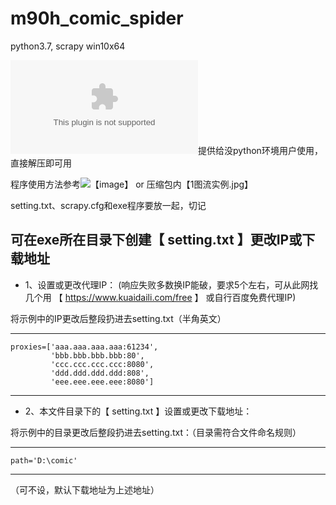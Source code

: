 # m90h_comic_spider
 python3.7, scrapy win10x64

![【压缩包】](https://github.com/jasoneri/ComicSpider/blob/master/Comic%20spiderv1.0.zip)提供给没python环境用户使用，直接解压即可用

程序使用方法参考![【image】](https://github.com/jasoneri/ComicSpider/blob/master/1%E5%9B%BE%E6%B5%81%E7%A4%BA%E4%BE%8B.jpg) or 压缩包内【1图流实例.jpg】

setting.txt、scrapy.cfg和exe程序要放一起，切记

可在exe所在目录下创建【 setting.txt 】更改IP或下载地址
-
+ 1、设置或更改代理IP：
(响应失败多数换IP能破，要求5个左右，可从此网找几个用 【 https://www.kuaidaili.com/free 】 或自行百度免费代理IP)

将示例中的IP更改后整段扔进去setting.txt（半角英文）

------------------------------------------
    proxies=['aaa.aaa.aaa.aaa:61234',
             'bbb.bbb.bbb.bbb:80',
             'ccc.ccc.ccc.ccc:8080',
             'ddd.ddd.ddd.ddd:808',
             'eee.eee.eee.eee:8080']
------------------------------------------


+ 2、本文件目录下的【 setting.txt 】设置或更改下载地址：


将示例中的目录更改后整段扔进去setting.txt：（目录需符合文件命名规则）

------------------------------------------
    path='D:\comic'
------------------------------------------

（可不设，默认下载地址为上述地址）
